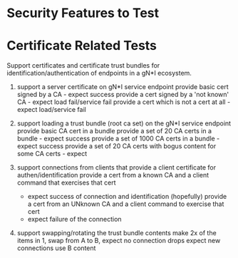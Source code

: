 # Security Features to Test

# Certificate Related Tests

Support certificates and certificate trust bundles for identification/authentication
of endpoints in a gN\*I ecosystem.

  1) support a server certificate on gN\*I service endpoint
     provide basic cert signed by a CA - expect success
     provide a cert signed by a 'not known' CA - expect load fail/service fail
     provide a cert which is not a cert at all - expect load/service fail

  2) support loading a trust bundle (root ca set) on the gN\*I service endpoint
     provide basic CA cert in a bundle
     provide a set of 20 CA certs in a bundle - expect success
     provide a set of 1000 CA certs in a bundle - expect success
     provide a set of 20 CA certs with bogus content for some CA certs - expect <decide>

  3) support connections from clients that provide a client certificate for authen/identification
    provide a cert from a known CA and a client command that exercises that cert
        - expect success of connection and identification (hopefully)
    provide a cert from an UNknown CA and a client command to exercise that cert
        - expect failure of the connection


  4) support swapping/rotating the trust bundle contents
     make 2x of the items in 1, swap from A to B, expect no connection drops
                                                  expect new connections use B content

